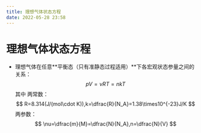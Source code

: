 ```yaml
---
title: 理想气体状态方程
date: 2022-05-28 23:58
---
```

# 理想气体状态方程
* 理想气体在任意**平衡态（只有准静态过程适用）**下各宏观状态参量之间的关系：
$$
pV=\nu RT=nkT
$$
其中
两常数：
$$
R=8.314(J/(mol\cdot K)),k=\dfrac{R}{N_A}=1.38\times10^{-23}J/K
$$
两参数：
$$
\nu=\dfrac{m}{M}=\dfrac{N}{N_A},n=\dfrac{N}{V}
$$